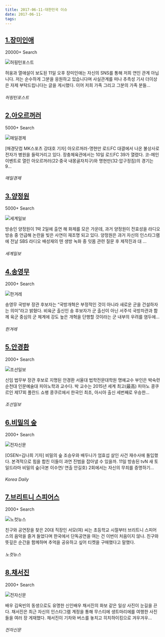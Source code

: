```yaml
---
title: 2017-06-11-대한민국 이슈
date: 2017-06-11-
tags: 
---
```


[1.장미인애](http://www.huffingtonpost.kr/2017/06/11/story_n_17039948.html)
--

20000+ Search

![허핑턴포스트](http://t2.gstatic.com/images?q=tbn:ANd9GcTMxRjHTBYBGKZd4UbpyavoCh0IXvjk9hGOvYUA0H59u_x_p0ELPQPo3dsJ2LEbet5VIL9ShtaY)

허웅과 열애설이 보도된 11일 오후 장미인애는 자신의 SNS를 통해 저희 연인 관계 아닙니다. 저는 순수하게 그분을 응원하고 있습니다며 사실관계를 떠나 추측성 기사 더이상은 자제 부탁드립니다는 글을 게시했다. 이어 저희 가족 그리고 그분의 가족 분들...
###### 허핑턴포스트

[2.아오르꺼러](http://sports.mk.co.kr/view.php?year=2017&no=390572)
--

5000+ Search

![매일경제](http://t3.gstatic.com/images?q=tbn:ANd9GcQCIxcLuzwWCdq-sYf5AQfTpOQPl8_IeRbQRth7DSU13eDmc3QIgs2WLsZ4cQwQiJY6sqHc5IIE)

[매경닷컴 MK스포츠 강대호 기자] 아오르꺼러-명현만 로드FC 대결에서 나온 불상사로 전자가 병원을 들락거리고 있다. 장충체육관에서는 10일 로드FC 39가 열렸다. 코-메인이벤트로 열린 아오르꺼러(22·중국 내몽골자치구)와 명현만(32·압구정짐)의 경기는 9...
###### 매일경제

[3.양정원](http://www.segye.com/newsView/20170611002035)
--

5000+ Search

![세계일보](http://t2.gstatic.com/images?q=tbn:ANd9GcStAxrPkt4GuNsNUc0qC8bMC690plQ7GeJBA9JxoKvbS7r9P_33j7Zizt-pI8XYHarvpz7QFWkR)

방송인 양정원이 1박 2일에 출연 해 화제를 모은 가운데, 과거 양정원이 전효성을 라디오 방송 중 언급해 논란을 빚은 사연이 재조명 되고 있다. 양정원은 과거 자신의 인스타그램에 전날 SBS 라디오 배성재의 텐 생방 녹화 중 잇몸 관련 질문 후 제작진과 대 ...
###### 세계일보

[4.송영무](http://www.hani.co.kr/arti/politics/defense/798506.html)
--

2000+ Search

![한겨레](http://t2.gstatic.com/images?q=tbn:ANd9GcR_XfH666dfYvXCDTADe-BxgDf1UgNLu61TWvJVBWfPl_SdSNVuT0uXZh2HmUfmWKK91B_zAHFX)

송영무 국방부 장관 후보자는 “국방개혁은 부정적인 것이 아니라 새로운 군을 건설하자는 의미”라고 밝혔다. 비육군 출신인 송 후보자가 군 출신이 아닌 서주석 국방차관과 함께 육군 중심의 군 체계에 강도 높은 개혁을 단행할 것이라는 군 내부의 우려를 염두에...
###### 한겨레

[5.안경환](http://news.chosun.com/site/data/html_dir/2017/06/12/2017061201875.html)
--

2000+ Search

![조선일보](http://t1.gstatic.com/images?q=tbn:ANd9GcRRAClywTwizEDfDE9dsnMbtDTMVyENjxXnhE5_4vy5A5Qs91Yvi0XKfhU-_vB1xOpreVabD_5t)

신임 법무부 장관 후보로 지명된 안경환 서울대 법학전문대학원 명예교수 부인은 박숙련 순천대 인문예술대 피아노학과 교수다. 박 교수는 2015년 세계 최고(最高) 피아노 콩쿠르인 제17회 폴란드 쇼팽 콩쿠르에서 한국인 최초, 아시아 출신 세번째로 우승한...
###### 조선일보

[6.비밀의 숲](http://www.koreadaily.com/news/read.asp?art_id=5334929)
--

2000+ Search

![전자신문](http://t1.gstatic.com/images?q=tbn:ANd9GcRBj9uicM3mpNirUrRv3zehpxZxxYoXVnCR0vl6JPfX6CFRu_1naqxmbwoTJ9j-ePrDHuwTwQpx)

[OSEN=김나희 기자] 비밀의 숲 조승우와 배두나가 엄효섭 살인 사건 재수사에 돌입했다. 본격적으로 힘을 합친 이들이 과연 진범을 잡아낼 수 있을까. 11일 방송된 tvN 새 토일드라마 비밀의 숲(극본 이수연/ 연출 안길호) 2회에서는 자신의 무죄를 증명하기...
###### Korea Daily

[7.브리트니 스피어스](http://www.nocutnews.co.kr/news/4797467)
--

2000+ Search

![노컷뉴스](http://t0.gstatic.com/images?q=tbn:ANd9GcSVKIhNPaTv1NR3r4wSAZu_dFI9LSH6ODIsIqwiqQWlRQ3PtOkxsJpfntY3ytEn-jAZNFMFauE0)

친구와 공연장을 찾은 20대 직장인 서모(여) 씨는 초등학교 시절부터 브리트니 스피어스의 음악을 즐겨 들었다며 한국에서 단독공연을 여는 건 이번이 처음이지 않나. 친구와 뜻깊은 순간을 함께하며 추억을 공유하고 싶어 티켓을 구매했다고 말했다.
###### 노컷뉴스

[8.채서진](http://www.etnews.com/20170611000098)
--

2000+ Search

![전자신문](http://t1.gstatic.com/images?q=tbn:ANd9GcSdsLYQCPPySMDOb5mTUwVctCKMECjUbaCEHZfIuQBWL3tRVE0nfEeQ9tf8lpyhokiOhMSPGlZb)

배우 김옥빈의 동생으로도 유명한 신인배우 채서진의 화보 같은 일상 사진이 눈길을 끈다. 채서진은 최근 자신의 인스타그램 계정을 통해 무스티에 생트마리에를 여행한 사진들을 여러 장 게재했다. 채서진이 기차와 버스를 놓치고 히치하이킹으로 겨우겨우...
###### 전자신문

